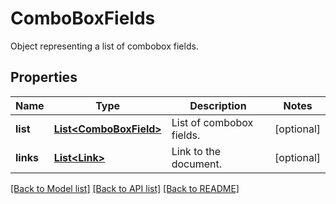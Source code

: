 ﻿
# ComboBoxFields
Object representing a list of combobox fields.

## Properties
Name | Type | Description | Notes
------------ | ------------- | ------------- | -------------
**list** | [**List&lt;ComboBoxField&gt;**](ComboBoxField.md) | List of combobox fields. | [optional]
**links** | [**List&lt;Link&gt;**](Link.md) | Link to the document. | [optional]


[[Back to Model list]](../README.md#documentation-for-models) [[Back to API list]](../README.md#documentation-for-api-endpoints) [[Back to README]](../README.md)


